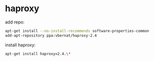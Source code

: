 # haproxy

add repo:
```bash
apt-get install --no-install-recommends software-properties-common
add-apt-repository ppa:vbernat/haproxy-2.4
```

install haproxy:
```bash
apt-get install haproxy=2.4.\*
```


